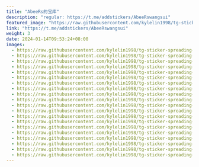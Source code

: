 ```yaml
---
title: "AbeeRs的宝库"
description: "regular: https://t.me/addstickers/AbeeRswangsui"
featured_image: "https://raw.githubusercontent.com/kylelin1998/tg-sticker-spreading-worldwide-images/main/img/f9db2d7f-3c16-48d5-8db3-382ec436749c.jpg"
link: "https://t.me/addstickers/AbeeRswangsui"
weight: 3
date: 2024-01-14T09:53:24+08:00
images:
  - https://raw.githubusercontent.com/kylelin1998/tg-sticker-spreading-worldwide-images/main/img/f9db2d7f-3c16-48d5-8db3-382ec436749c.jpg
  - https://raw.githubusercontent.com/kylelin1998/tg-sticker-spreading-worldwide-images/main/img/dcc74dee-b6a5-4505-b12c-14199728f555.jpg
  - https://raw.githubusercontent.com/kylelin1998/tg-sticker-spreading-worldwide-images/main/img/67dac02a-19f8-40b5-974f-48b759bae417.jpg
  - https://raw.githubusercontent.com/kylelin1998/tg-sticker-spreading-worldwide-images/main/img/90723e33-0132-4d31-9aa2-423e20f2ef2e.jpg
  - https://raw.githubusercontent.com/kylelin1998/tg-sticker-spreading-worldwide-images/main/img/0508771c-5285-454b-9f55-c0c7c7bcd501.jpg
  - https://raw.githubusercontent.com/kylelin1998/tg-sticker-spreading-worldwide-images/main/img/fa778eb5-8d8e-4e61-a240-29af2a9e7e6b.jpg
  - https://raw.githubusercontent.com/kylelin1998/tg-sticker-spreading-worldwide-images/main/img/84f0d0d0-1a27-4ccb-b72f-f6303538da2c.jpg
  - https://raw.githubusercontent.com/kylelin1998/tg-sticker-spreading-worldwide-images/main/img/c02dabcc-f0f2-47e1-bc54-e5063e4f6bfa.jpg
  - https://raw.githubusercontent.com/kylelin1998/tg-sticker-spreading-worldwide-images/main/img/6c4a054d-8466-46f0-be40-ef528ae36f79.jpg
  - https://raw.githubusercontent.com/kylelin1998/tg-sticker-spreading-worldwide-images/main/img/9c5e0ddd-a017-41cf-9116-c98a6248fe6a.jpg
  - https://raw.githubusercontent.com/kylelin1998/tg-sticker-spreading-worldwide-images/main/img/7154308b-dfd2-4386-bdae-a9fffcf557e5.jpg
  - https://raw.githubusercontent.com/kylelin1998/tg-sticker-spreading-worldwide-images/main/img/58ee3c9a-b776-4798-b4d4-9f07e8e5cbb4.jpg
  - https://raw.githubusercontent.com/kylelin1998/tg-sticker-spreading-worldwide-images/main/img/6d740070-a0d8-4ca4-beb8-2952f9e00b13.jpg
  - https://raw.githubusercontent.com/kylelin1998/tg-sticker-spreading-worldwide-images/main/img/a63eedad-fdbd-4f47-89e8-bdcae68a7398.jpg
  - https://raw.githubusercontent.com/kylelin1998/tg-sticker-spreading-worldwide-images/main/img/83141805-7674-4e29-a2d8-11b83c13df47.jpg
  - https://raw.githubusercontent.com/kylelin1998/tg-sticker-spreading-worldwide-images/main/img/fbe34709-b9e8-4f84-807c-757ff90b12a9.jpg
  - https://raw.githubusercontent.com/kylelin1998/tg-sticker-spreading-worldwide-images/main/img/02a8e9dd-c88c-4bef-8917-a38295e80ac8.jpg
  - https://raw.githubusercontent.com/kylelin1998/tg-sticker-spreading-worldwide-images/main/img/ab3fa7cb-1049-4c0b-ac50-0ce345b9dc2f.jpg
  - https://raw.githubusercontent.com/kylelin1998/tg-sticker-spreading-worldwide-images/main/img/9bbab0fb-1cdd-478d-86e0-8ec8f5e32aec.jpg
  - https://raw.githubusercontent.com/kylelin1998/tg-sticker-spreading-worldwide-images/main/img/a2746799-36cc-4f2a-abb0-3b3791a154f8.jpg
---
```

